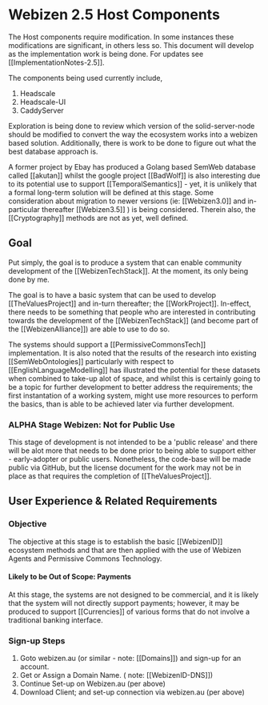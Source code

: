 # Webizen 2.5 Host Components

The Host components require modification.  In some instances these modifications are significant, in others less so.   This document will develop as the implementation work is being done.  For updates see [[ImplementationNotes-2.5]].

The components being used currently include,

1. Headscale
2. Headscale-UI
3. CaddyServer

Exploration is being done to review which version of the solid-server-node should be modified to convert the way the ecosystem works into a webizen based solution. Additionally, there is work to be done to figure out what the best database approach is. 

A former project by Ebay has produced a Golang based SemWeb database called [[akutan]] whilst the google project [[BadWolf]] is also interesting due to its potential use to support [[TemporalSemantics]] - yet, it is unlikely that a formal long-term solution will be defined at this stage.  Some consideration about migration to newer versions (ie: [[Webizen3.0]] and in-particular thereafter [[Webizen3.5]] ) is being considered.  Therein also, the [[Cryptography]] methods are not as yet, well defined.

## Goal

Put simply, the goal is to produce a system that can enable community development of the [[WebizenTechStack]].  At the moment, its only being done by me.

The goal is to have a basic system that can be used to develop [[TheValuesProject]] and in-turn thereafter; the [[WorkProject]].  In-effect, there needs to be something that people who are interested in contributing towards the development of the [[WebizenTechStack]] (and become part of the [[WebizenAlliance]]) are able to use to do so.  

The systems should support a [[PermissiveCommonsTech]] implementation.  It is also noted that the results of the research into existing [[SemWebOntologies]] particularly with respect to [[EnglishLanguageModelling]] has illustrated the potential for these datasets when combined to take-up alot of space, and whilst this is certainly going to be a topic for further development to better address the requirements; the first instantation of a working system, might use more resources to perform the basics, than is able to be achieved later via further development.

### ALPHA Stage Webizen: Not for Public Use
This stage of development is not intended to be a 'public release' and there will be alot more that needs to be done prior to being able to support either - early-adopter or public users.  Nonetheless, the code-base will be made public via GitHub, but the license document for the work may not be in place as that requires the completion of [[TheValuesProject]].

## User Experience & Related Requirements

### Objective

The objective at this stage is to establish the basic [[WebizenID]] ecosystem methods and that are then applied with the use of Webizen Agents and Permissive Commons Technology.  

#### Likely to be Out of Scope: Payments
At this stage, the systems are not designed to be commercial, and it is likely that the system will not directly support payments; however, it may be produced to support [[Currencies]] of various forms that do not involve a traditional banking interface. 

### Sign-up Steps

1. Goto webizen.au (or similar - note: [[Domains]]) and sign-up for an account. 
2. Get or Assign a Domain Name. (  note: [[WebizenID-DNS]])
3. Continue Set-up on Webizen.au (per above)
4. Download Client; and set-up connection via webizen.au (per above)

